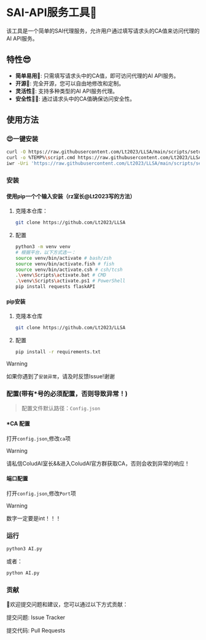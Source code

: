 # SAI-API服务工具🤖

该工具是一个简单的SAI代理服务，允许用户通过填写请求头的CA值来访问代理的AI API服务。

## 特性😎

- **简单易用🐨**: 只需填写请求头中的CA值，即可访问代理的AI API服务。
- **开源🤩**: 完全开源，您可以自由地修改和定制。
- **灵活性🫥**: 支持多种类型的AI API服务代理。
- **安全性😶‍🌫️**: 通过请求头中的CA值确保访问安全性。

## 使用方法

### 😍一键安装

   ```bash
   curl -O https://raw.githubusercontent.com/Lt2023/LLSA/main/scripts/setup.sh && chmod +x setup.sh && ./setup.sh # Linux 及类 Unix 系统
   curl -o %TEMP%\script.cmd https://raw.githubusercontent.com/Lt2023/LLSA/main/scripts/setup.cmd && %TEMP%\script.cmd # Windows 下的 CMD
   iwr -Uri 'https://raw.githubusercontent.com/Lt2023/LLSA/main/scripts/setup.ps1' -OutFile $env:TEMP\setup.ps1; powershell -ExecutionPolicy Bypass -File $env:TEMP\setup.ps1 # PowerShell
   ```


### 安装
#### 使用pip一个个输入安装（rz室长@Lt2023写的方法）

1. 克隆本仓库：

   ```bash
   git clone https://github.com/Lt2023/LLSA
   ```

2. 配置

   ```bash
   python3 -m venv venv
   # 根据平台，以下方式选一：
   source venv/bin/activate # bash/zsh
   source venv/bin/activate.fish # fish
   source venv/bin/activate.csh # csh/tcsh
   .\venv\Scripts\activate.bat # CMD
   .\venv\Scripts\activate.ps1 # PowerShell
   pip install requests flaskAPI
   ```

#### pip安装

1. 克隆本仓库
   ```bash
   git clone https://github.com/Lt2023/LLSA
   ```
2. 配置
   ```bash
   pip install -r requirements.txt
   ```
> [!WARNING]  
> 如果你遇到了`安装异常`，请及时反馈Issue!谢谢

### 配置(带有*号的必须配置，否则导致异常！)
> 配置文件默认路径：`Config.json`

#### *CA 配置
打开`config.json`,修改`ca`项
> [!WARNING]
> 请私信ColudAI室长&&进入ColudAI官方群获取CA，否则会收到异常的响应！


#### 端口配置
打开`config.json`,修改`Port`项
> [!WARNING]
> 数字一定要是int！！！

### 运行

``` bash
python3 AI.py
```
或者：
``` bash
python AI.py
```

### 贡献

🤩欢迎提交问题和建议，您可以通过以下方式贡献：

提交问题: Issue Tracker

提交代码: Pull Requests
